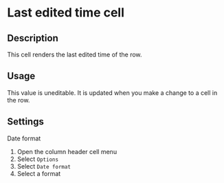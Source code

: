 # Last edited time cell

## Description

This cell renders the last edited time of the row.

## Usage

This value is uneditable. It is updated when you make a change to a cell in the row.

## Settings

Date format

1. Open the column header cell menu
2. Select `Options`
3. Select `Date format`
4. Select a format
